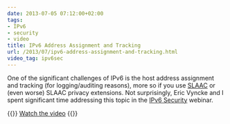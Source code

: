 ```yaml
---
date: 2013-07-05 07:12:00+02:00
tags:
- IPv6
- security
- video
title: IPv6 Address Assignment and Tracking
url: /2013/07/ipv6-address-assignment-and-tracking.html
video_tag: ipv6sec
---
```

One of the significant challenges of IPv6 is the host address assignment and tracking (for logging/auditing reasons), more so if you use [SLAAC](/2011/10/ipv6-stateless-autoconfiguration-101.html) or (even worse) SLAAC privacy extensions. Not surprisingly, Eric Vyncke and I spent significant time addressing this topic in the [IPv6 Security](http://www.ipspace.net/IPv6_security) webinar.

{{<jump>}}
[Watch the video](http://demo.ipspace.net/get/D6%20-%20Address%20Assignment%20Tracking.mp4)
{{</jump>}}
